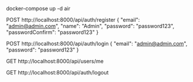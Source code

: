 docker-compose up -d
air 

POST
http://localhost:8000/api/auth/register
{
  "email": "admin@admin.com",
  "name": "Admin",
  "password": "password123",
  "passwordConfirm": "password123"
}

POST
http://localhost:8000/api/auth/login
{
  "email": "admin@admin.com",
  "password": "password123"
}

GET 
http://localhost:8000/api/users/me

GET 
http://localhost:8000/api/auth/logout